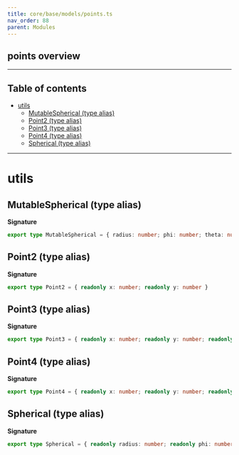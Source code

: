 ```yaml
---
title: core/base/models/points.ts
nav_order: 88
parent: Modules
---
```


## points overview

---

<h2 class="text-delta">Table of contents</h2>

- [utils](#utils)
  - [MutableSpherical (type alias)](#mutablespherical-type-alias)
  - [Point2 (type alias)](#point2-type-alias)
  - [Point3 (type alias)](#point3-type-alias)
  - [Point4 (type alias)](#point4-type-alias)
  - [Spherical (type alias)](#spherical-type-alias)

---

# utils

## MutableSpherical (type alias)

**Signature**

```ts
export type MutableSpherical = { radius: number; phi: number; theta: number }
```

## Point2 (type alias)

**Signature**

```ts
export type Point2 = { readonly x: number; readonly y: number }
```

## Point3 (type alias)

**Signature**

```ts
export type Point3 = { readonly x: number; readonly y: number; readonly z: number }
```

## Point4 (type alias)

**Signature**

```ts
export type Point4 = { readonly x: number; readonly y: number; readonly z: number; readonly w: number }
```

## Spherical (type alias)

**Signature**

```ts
export type Spherical = { readonly radius: number; readonly phi: number; readonly theta: number }
```
